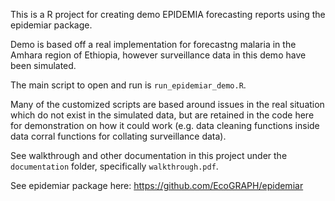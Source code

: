 This is a R project for creating demo EPIDEMIA forecasting reports using the epidemiar package.

Demo is based off a real implementation for forecastng malaria in the Amhara region of Ethiopia, however surveillance data in this demo have been simulated.

The main script to open and run is `run_epidemiar_demo.R`.

Many of the customized scripts are based around issues in the real situation which do not exist in the simulated data, but are retained in the code here for demonstration on how it could work (e.g. data cleaning functions inside data corral functions for collating surveillance data). 

See walkthrough and other documentation in this project under the `documentation` folder, specifically `walkthrough.pdf`. 

See epidemiar package here: https://github.com/EcoGRAPH/epidemiar
